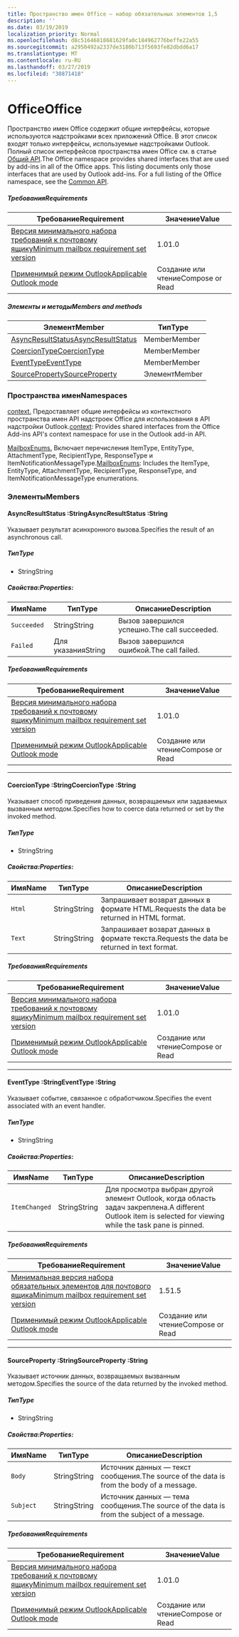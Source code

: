 ```yaml
---
title: Пространство имен Office — набор обязательных элементов 1,5
description: ''
ms.date: 03/19/2019
localization_priority: Normal
ms.openlocfilehash: d8c51646818681629fa0c184962776beffe22a55
ms.sourcegitcommit: a2950492a2337de3180b713f5693fe82dbdd6a17
ms.translationtype: MT
ms.contentlocale: ru-RU
ms.lasthandoff: 03/27/2019
ms.locfileid: "30871418"
---
```

# <a name="office"></a><span data-ttu-id="53cdf-102">Office</span><span class="sxs-lookup"><span data-stu-id="53cdf-102">Office</span></span>

<span data-ttu-id="53cdf-p101">Пространство имен Office содержит общие интерфейсы, которые используются надстройками всех приложений Office. В этот список входят только интерфейсы, используемые надстройками Outlook. Полный список интерфейсов пространства имен Office см. в статье [Общий API](/javascript/api/office).</span><span class="sxs-lookup"><span data-stu-id="53cdf-p101">The Office namespace provides shared interfaces that are used by add-ins in all of the Office apps. This listing documents only those interfaces that are used by Outlook add-ins. For a full listing of the Office namespace, see the [Common API](/javascript/api/office).</span></span>

##### <a name="requirements"></a><span data-ttu-id="53cdf-105">Требования</span><span class="sxs-lookup"><span data-stu-id="53cdf-105">Requirements</span></span>

|<span data-ttu-id="53cdf-106">Требование</span><span class="sxs-lookup"><span data-stu-id="53cdf-106">Requirement</span></span>| <span data-ttu-id="53cdf-107">Значение</span><span class="sxs-lookup"><span data-stu-id="53cdf-107">Value</span></span>|
|---|---|
|[<span data-ttu-id="53cdf-108">Версия минимального набора требований к почтовому ящику</span><span class="sxs-lookup"><span data-stu-id="53cdf-108">Minimum mailbox requirement set version</span></span>](/office/dev/add-ins/reference/requirement-sets/outlook-api-requirement-sets)| <span data-ttu-id="53cdf-109">1.0</span><span class="sxs-lookup"><span data-stu-id="53cdf-109">1.0</span></span>|
|[<span data-ttu-id="53cdf-110">Применимый режим Outlook</span><span class="sxs-lookup"><span data-stu-id="53cdf-110">Applicable Outlook mode</span></span>](/outlook/add-ins/#extension-points)| <span data-ttu-id="53cdf-111">Создание или чтение</span><span class="sxs-lookup"><span data-stu-id="53cdf-111">Compose or Read</span></span>|

##### <a name="members-and-methods"></a><span data-ttu-id="53cdf-112">Элементы и методы</span><span class="sxs-lookup"><span data-stu-id="53cdf-112">Members and methods</span></span>

| <span data-ttu-id="53cdf-113">Элемент</span><span class="sxs-lookup"><span data-stu-id="53cdf-113">Member</span></span> | <span data-ttu-id="53cdf-114">Тип</span><span class="sxs-lookup"><span data-stu-id="53cdf-114">Type</span></span> |
|--------|------|
| [<span data-ttu-id="53cdf-115">AsyncResultStatus</span><span class="sxs-lookup"><span data-stu-id="53cdf-115">AsyncResultStatus</span></span>](#asyncresultstatus-string) | <span data-ttu-id="53cdf-116">Member</span><span class="sxs-lookup"><span data-stu-id="53cdf-116">Member</span></span> |
| [<span data-ttu-id="53cdf-117">CoercionType</span><span class="sxs-lookup"><span data-stu-id="53cdf-117">CoercionType</span></span>](#coerciontype-string) | <span data-ttu-id="53cdf-118">Member</span><span class="sxs-lookup"><span data-stu-id="53cdf-118">Member</span></span> |
| [<span data-ttu-id="53cdf-119">EventType</span><span class="sxs-lookup"><span data-stu-id="53cdf-119">EventType</span></span>](#eventtype-string) | <span data-ttu-id="53cdf-120">Member</span><span class="sxs-lookup"><span data-stu-id="53cdf-120">Member</span></span> |
| [<span data-ttu-id="53cdf-121">SourceProperty</span><span class="sxs-lookup"><span data-stu-id="53cdf-121">SourceProperty</span></span>](#sourceproperty-string) | <span data-ttu-id="53cdf-122">Элемент</span><span class="sxs-lookup"><span data-stu-id="53cdf-122">Member</span></span> |

### <a name="namespaces"></a><span data-ttu-id="53cdf-123">Пространства имен</span><span class="sxs-lookup"><span data-stu-id="53cdf-123">Namespaces</span></span>

<span data-ttu-id="53cdf-124">[context.](office.context.md) Предоставляет общие интерфейсы из контекстного пространства имен API надстроек Office для использования в API надстройки Outlook.</span><span class="sxs-lookup"><span data-stu-id="53cdf-124">[context](office.context.md): Provides shared interfaces from the Office Add-ins API's context namespace for use in the Outlook add-in API.</span></span>

<span data-ttu-id="53cdf-125">[MailboxEnums.](/javascript/api/outlook_1_5/office.mailboxenums.attachmenttype) Включает перечисления ItemType, EntityType, AttachmentType, RecipientType, ResponseType и ItemNotificationMessageType.</span><span class="sxs-lookup"><span data-stu-id="53cdf-125">[MailboxEnums](/javascript/api/outlook_1_5/office.mailboxenums.attachmenttype): Includes the ItemType, EntityType, AttachmentType, RecipientType, ResponseType, and ItemNotificationMessageType enumerations.</span></span>

### <a name="members"></a><span data-ttu-id="53cdf-126">Элементы</span><span class="sxs-lookup"><span data-stu-id="53cdf-126">Members</span></span>

####  <a name="asyncresultstatus-string"></a><span data-ttu-id="53cdf-127">AsyncResultStatus :String</span><span class="sxs-lookup"><span data-stu-id="53cdf-127">AsyncResultStatus :String</span></span>

<span data-ttu-id="53cdf-128">Указывает результат асинхронного вызова.</span><span class="sxs-lookup"><span data-stu-id="53cdf-128">Specifies the result of an asynchronous call.</span></span>

##### <a name="type"></a><span data-ttu-id="53cdf-129">Тип</span><span class="sxs-lookup"><span data-stu-id="53cdf-129">Type</span></span>

*   <span data-ttu-id="53cdf-130">String</span><span class="sxs-lookup"><span data-stu-id="53cdf-130">String</span></span>

##### <a name="properties"></a><span data-ttu-id="53cdf-131">Свойства:</span><span class="sxs-lookup"><span data-stu-id="53cdf-131">Properties:</span></span>

|<span data-ttu-id="53cdf-132">Имя</span><span class="sxs-lookup"><span data-stu-id="53cdf-132">Name</span></span>| <span data-ttu-id="53cdf-133">Тип</span><span class="sxs-lookup"><span data-stu-id="53cdf-133">Type</span></span>| <span data-ttu-id="53cdf-134">Описание</span><span class="sxs-lookup"><span data-stu-id="53cdf-134">Description</span></span>|
|---|---|---|
|`Succeeded`| <span data-ttu-id="53cdf-135">String</span><span class="sxs-lookup"><span data-stu-id="53cdf-135">String</span></span>|<span data-ttu-id="53cdf-136">Вызов завершился успешно.</span><span class="sxs-lookup"><span data-stu-id="53cdf-136">The call succeeded.</span></span>|
|`Failed`| <span data-ttu-id="53cdf-137">Для указания</span><span class="sxs-lookup"><span data-stu-id="53cdf-137">String</span></span>|<span data-ttu-id="53cdf-138">Вызов завершился ошибкой.</span><span class="sxs-lookup"><span data-stu-id="53cdf-138">The call failed.</span></span>|

##### <a name="requirements"></a><span data-ttu-id="53cdf-139">Требования</span><span class="sxs-lookup"><span data-stu-id="53cdf-139">Requirements</span></span>

|<span data-ttu-id="53cdf-140">Требование</span><span class="sxs-lookup"><span data-stu-id="53cdf-140">Requirement</span></span>| <span data-ttu-id="53cdf-141">Значение</span><span class="sxs-lookup"><span data-stu-id="53cdf-141">Value</span></span>|
|---|---|
|[<span data-ttu-id="53cdf-142">Версия минимального набора требований к почтовому ящику</span><span class="sxs-lookup"><span data-stu-id="53cdf-142">Minimum mailbox requirement set version</span></span>](/office/dev/add-ins/reference/requirement-sets/outlook-api-requirement-sets)| <span data-ttu-id="53cdf-143">1.0</span><span class="sxs-lookup"><span data-stu-id="53cdf-143">1.0</span></span>|
|[<span data-ttu-id="53cdf-144">Применимый режим Outlook</span><span class="sxs-lookup"><span data-stu-id="53cdf-144">Applicable Outlook mode</span></span>](/outlook/add-ins/#extension-points)| <span data-ttu-id="53cdf-145">Создание или чтение</span><span class="sxs-lookup"><span data-stu-id="53cdf-145">Compose or Read</span></span>|

---

####  <a name="coerciontype-string"></a><span data-ttu-id="53cdf-146">CoercionType :String</span><span class="sxs-lookup"><span data-stu-id="53cdf-146">CoercionType :String</span></span>

<span data-ttu-id="53cdf-147">Указывает способ приведения данных, возвращаемых или задаваемых вызванным методом.</span><span class="sxs-lookup"><span data-stu-id="53cdf-147">Specifies how to coerce data returned or set by the invoked method.</span></span>

##### <a name="type"></a><span data-ttu-id="53cdf-148">Тип</span><span class="sxs-lookup"><span data-stu-id="53cdf-148">Type</span></span>

*   <span data-ttu-id="53cdf-149">String</span><span class="sxs-lookup"><span data-stu-id="53cdf-149">String</span></span>

##### <a name="properties"></a><span data-ttu-id="53cdf-150">Свойства:</span><span class="sxs-lookup"><span data-stu-id="53cdf-150">Properties:</span></span>

|<span data-ttu-id="53cdf-151">Имя</span><span class="sxs-lookup"><span data-stu-id="53cdf-151">Name</span></span>| <span data-ttu-id="53cdf-152">Тип</span><span class="sxs-lookup"><span data-stu-id="53cdf-152">Type</span></span>| <span data-ttu-id="53cdf-153">Описание</span><span class="sxs-lookup"><span data-stu-id="53cdf-153">Description</span></span>|
|---|---|---|
|`Html`| <span data-ttu-id="53cdf-154">String</span><span class="sxs-lookup"><span data-stu-id="53cdf-154">String</span></span>|<span data-ttu-id="53cdf-155">Запрашивает возврат данных в формате HTML.</span><span class="sxs-lookup"><span data-stu-id="53cdf-155">Requests the data be returned in HTML format.</span></span>|
|`Text`| <span data-ttu-id="53cdf-156">String</span><span class="sxs-lookup"><span data-stu-id="53cdf-156">String</span></span>|<span data-ttu-id="53cdf-157">Запрашивает возврат данных в формате текста.</span><span class="sxs-lookup"><span data-stu-id="53cdf-157">Requests the data be returned in text format.</span></span>|

##### <a name="requirements"></a><span data-ttu-id="53cdf-158">Требования</span><span class="sxs-lookup"><span data-stu-id="53cdf-158">Requirements</span></span>

|<span data-ttu-id="53cdf-159">Требование</span><span class="sxs-lookup"><span data-stu-id="53cdf-159">Requirement</span></span>| <span data-ttu-id="53cdf-160">Значение</span><span class="sxs-lookup"><span data-stu-id="53cdf-160">Value</span></span>|
|---|---|
|[<span data-ttu-id="53cdf-161">Версия минимального набора требований к почтовому ящику</span><span class="sxs-lookup"><span data-stu-id="53cdf-161">Minimum mailbox requirement set version</span></span>](/office/dev/add-ins/reference/requirement-sets/outlook-api-requirement-sets)| <span data-ttu-id="53cdf-162">1.0</span><span class="sxs-lookup"><span data-stu-id="53cdf-162">1.0</span></span>|
|[<span data-ttu-id="53cdf-163">Применимый режим Outlook</span><span class="sxs-lookup"><span data-stu-id="53cdf-163">Applicable Outlook mode</span></span>](/outlook/add-ins/#extension-points)| <span data-ttu-id="53cdf-164">Создание или чтение</span><span class="sxs-lookup"><span data-stu-id="53cdf-164">Compose or Read</span></span>|

---

####  <a name="eventtype-string"></a><span data-ttu-id="53cdf-165">EventType :String</span><span class="sxs-lookup"><span data-stu-id="53cdf-165">EventType :String</span></span>

<span data-ttu-id="53cdf-166">Указывает событие, связанное с обработчиком.</span><span class="sxs-lookup"><span data-stu-id="53cdf-166">Specifies the event associated with an event handler.</span></span>

##### <a name="type"></a><span data-ttu-id="53cdf-167">Тип</span><span class="sxs-lookup"><span data-stu-id="53cdf-167">Type</span></span>

*   <span data-ttu-id="53cdf-168">String</span><span class="sxs-lookup"><span data-stu-id="53cdf-168">String</span></span>

##### <a name="properties"></a><span data-ttu-id="53cdf-169">Свойства:</span><span class="sxs-lookup"><span data-stu-id="53cdf-169">Properties:</span></span>

| <span data-ttu-id="53cdf-170">Имя</span><span class="sxs-lookup"><span data-stu-id="53cdf-170">Name</span></span> | <span data-ttu-id="53cdf-171">Тип</span><span class="sxs-lookup"><span data-stu-id="53cdf-171">Type</span></span> | <span data-ttu-id="53cdf-172">Описание</span><span class="sxs-lookup"><span data-stu-id="53cdf-172">Description</span></span> |
|---|---|---|
|`ItemChanged`| <span data-ttu-id="53cdf-173">String</span><span class="sxs-lookup"><span data-stu-id="53cdf-173">String</span></span> | <span data-ttu-id="53cdf-174">Для просмотра выбран другой элемент Outlook, когда область задач закреплена.</span><span class="sxs-lookup"><span data-stu-id="53cdf-174">A different Outlook item is selected for viewing while the task pane is pinned.</span></span> |

##### <a name="requirements"></a><span data-ttu-id="53cdf-175">Требования</span><span class="sxs-lookup"><span data-stu-id="53cdf-175">Requirements</span></span>

|<span data-ttu-id="53cdf-176">Требование</span><span class="sxs-lookup"><span data-stu-id="53cdf-176">Requirement</span></span>| <span data-ttu-id="53cdf-177">Значение</span><span class="sxs-lookup"><span data-stu-id="53cdf-177">Value</span></span>|
|---|---|
|[<span data-ttu-id="53cdf-178">Минимальная версия набора обязательных элементов для почтового ящика</span><span class="sxs-lookup"><span data-stu-id="53cdf-178">Minimum mailbox requirement set version</span></span>](/office/dev/add-ins/reference/requirement-sets/outlook-api-requirement-sets)| <span data-ttu-id="53cdf-179">1.5</span><span class="sxs-lookup"><span data-stu-id="53cdf-179">1.5</span></span> |
|[<span data-ttu-id="53cdf-180">Применимый режим Outlook</span><span class="sxs-lookup"><span data-stu-id="53cdf-180">Applicable Outlook mode</span></span>](/outlook/add-ins/#extension-points)| <span data-ttu-id="53cdf-181">Создание или чтение</span><span class="sxs-lookup"><span data-stu-id="53cdf-181">Compose or Read</span></span> |

---

####  <a name="sourceproperty-string"></a><span data-ttu-id="53cdf-182">SourceProperty :String</span><span class="sxs-lookup"><span data-stu-id="53cdf-182">SourceProperty :String</span></span>

<span data-ttu-id="53cdf-183">Указывает источник данных, возвращаемых вызванным методом.</span><span class="sxs-lookup"><span data-stu-id="53cdf-183">Specifies the source of the data returned by the invoked method.</span></span>

##### <a name="type"></a><span data-ttu-id="53cdf-184">Тип</span><span class="sxs-lookup"><span data-stu-id="53cdf-184">Type</span></span>

*   <span data-ttu-id="53cdf-185">String</span><span class="sxs-lookup"><span data-stu-id="53cdf-185">String</span></span>

##### <a name="properties"></a><span data-ttu-id="53cdf-186">Свойства:</span><span class="sxs-lookup"><span data-stu-id="53cdf-186">Properties:</span></span>

|<span data-ttu-id="53cdf-187">Имя</span><span class="sxs-lookup"><span data-stu-id="53cdf-187">Name</span></span>| <span data-ttu-id="53cdf-188">Тип</span><span class="sxs-lookup"><span data-stu-id="53cdf-188">Type</span></span>| <span data-ttu-id="53cdf-189">Описание</span><span class="sxs-lookup"><span data-stu-id="53cdf-189">Description</span></span>|
|---|---|---|
|`Body`| <span data-ttu-id="53cdf-190">String</span><span class="sxs-lookup"><span data-stu-id="53cdf-190">String</span></span>|<span data-ttu-id="53cdf-191">Источник данных — текст сообщения.</span><span class="sxs-lookup"><span data-stu-id="53cdf-191">The source of the data is from the body of a message.</span></span>|
|`Subject`| <span data-ttu-id="53cdf-192">String</span><span class="sxs-lookup"><span data-stu-id="53cdf-192">String</span></span>|<span data-ttu-id="53cdf-193">Источник данных — тема сообщения.</span><span class="sxs-lookup"><span data-stu-id="53cdf-193">The source of the data is from the subject of a message.</span></span>|

##### <a name="requirements"></a><span data-ttu-id="53cdf-194">Требования</span><span class="sxs-lookup"><span data-stu-id="53cdf-194">Requirements</span></span>

|<span data-ttu-id="53cdf-195">Требование</span><span class="sxs-lookup"><span data-stu-id="53cdf-195">Requirement</span></span>| <span data-ttu-id="53cdf-196">Значение</span><span class="sxs-lookup"><span data-stu-id="53cdf-196">Value</span></span>|
|---|---|
|[<span data-ttu-id="53cdf-197">Версия минимального набора требований к почтовому ящику</span><span class="sxs-lookup"><span data-stu-id="53cdf-197">Minimum mailbox requirement set version</span></span>](/office/dev/add-ins/reference/requirement-sets/outlook-api-requirement-sets)| <span data-ttu-id="53cdf-198">1.0</span><span class="sxs-lookup"><span data-stu-id="53cdf-198">1.0</span></span>|
|[<span data-ttu-id="53cdf-199">Применимый режим Outlook</span><span class="sxs-lookup"><span data-stu-id="53cdf-199">Applicable Outlook mode</span></span>](/outlook/add-ins/#extension-points)| <span data-ttu-id="53cdf-200">Создание или чтение</span><span class="sxs-lookup"><span data-stu-id="53cdf-200">Compose or Read</span></span>|
